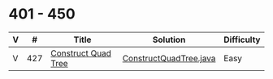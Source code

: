 # 401 - 450

 V | #  | Title | Solution | Difficulty 
-- | --- | ----- | -------- | ---------- 
V | 427   | [Construct Quad Tree][427-link] | [ConstructQuadTree.java][427-solution] | Easy

[427-link]: https://leetcode.com/problems/construct-quad-tree/
[427-solution]: https://github.com/jsong00505/LeetCode/blob/master/Algorithms/src/main/java/easy/c/ConstructQuadTree.java

